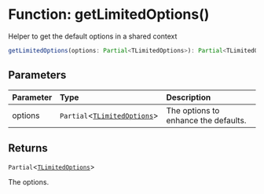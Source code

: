 # Function: getLimitedOptions()

Helper to get the default options in a shared context

```ts
getLimitedOptions(options: Partial<TLimitedOptions>): Partial<TLimitedOptions>
```

## Parameters

| Parameter | Type                                                                     | Description                          |
| :-------- | :----------------------------------------------------------------------- | :----------------------------------- |
| options   | `Partial`<[`TLimitedOptions`](../types/type-alias.TLimitedOptions.md)\> | The options to enhance the defaults. |

## Returns

`Partial`<[`TLimitedOptions`](../types/type-alias.TLimitedOptions.md)\>

The options.
